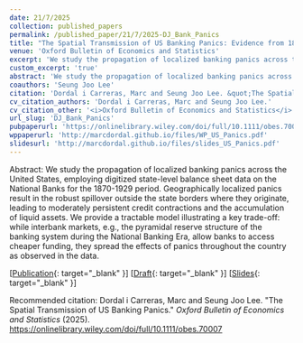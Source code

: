 ```yaml
---
date: 21/7/2025
collection: published_papers
permalink: /published_paper/21/7/2025-DJ_Bank_Panics
title: "The Spatial Transmission of US Banking Panics: Evidence from 1870-1929"
venue: 'Oxford Bulletin of Economics and Statistics'
excerpt: 'We study the propagation of localized banking panics across the United States, employing digitized state-level balance sheet data on the National Banks for the 1870-1929 period. Geographically localized panics result in the robust spillover outside the state borders where they originate, leading to moderately persistent credit contractions and the accumulation of liquid assets. We provide a tractable model illustrating a key trade-off: while interbank markets, e.g., the pyramidal reserve structure of the banking system during the National Banking Era, allow banks to access cheaper funding, they spread the effects of panics throughout the country as observed in the data.'
custom_excerpt: 'true'
abstract: 'We study the propagation of localized banking panics across the United States, employing digitized state-level balance sheet data on the National Banks for the 1870-1929 period. Geographically localized panics result in the robust spillover outside the state borders where they originate, leading to moderately persistent credit contractions and the accumulation of liquid assets. We provide a tractable model illustrating a key trade-off: while interbank markets, e.g., the pyramidal reserve structure of the banking system during the National Banking Era, allow banks to access cheaper funding, they spread the effects of panics throughout the country as observed in the data.'
coauthors: 'Seung Joo Lee'
citation: 'Dordal i Carreras, Marc and Seung Joo Lee. &quot;The Spatial Transmission of US Banking Panics.&quot;  <i>Oxford Bulletin of Economics and Statistics</i> (2025).'
cv_citation_authors: 'Dordal i Carreras, Marc and Seung Joo Lee.'
cv_citation_other: '<i>Oxford Bulletin of Economics and Statistics</i> (2025).'
url_slug: 'DJ_Bank_Panics'
pubpaperurl: 'https://onlinelibrary.wiley.com/doi/full/10.1111/obes.70007'
wppaperurl: 'http://marcdordal.github.io/files/WP_US_Panics.pdf'
slidesurl: 'http://marcdordal.github.io/files/slides_US_Panics.pdf'
---
```

Abstract: We study the propagation of localized banking panics across the United States, employing digitized state-level balance sheet data on the National Banks for the 1870-1929 period. Geographically localized panics result in the robust spillover outside the state borders where they originate, leading to moderately persistent credit contractions and the accumulation of liquid assets. We provide a tractable model illustrating a key trade-off: while interbank markets, e.g., the pyramidal reserve structure of the banking system during the National Banking Era, allow banks to access cheaper funding, they spread the effects of panics throughout the country as observed in the data.

[[Publication](https://onlinelibrary.wiley.com/doi/full/10.1111/obes.70007){: target="_blank" }] [[Draft](http://marcdordal.github.io/files/WP_US_Panics.pdf){: target="_blank" }] [[Slides](http://marcdordal.github.io/files/slides_US_Panics.pdf){: target="_blank" }] 

Recommended citation: Dordal i Carreras, Marc and Seung Joo Lee. "The Spatial Transmission of US Banking Panics."  <i>Oxford Bulletin of Economics and Statistics</i> (2025). https://onlinelibrary.wiley.com/doi/full/10.1111/obes.70007